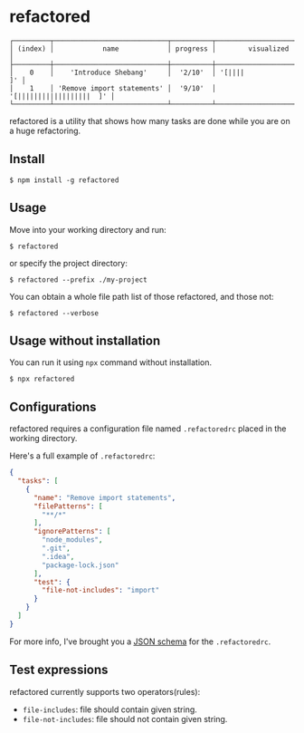 # refactored

```
┌─────────┬────────────────────────────┬──────────┬──────────────────────────┐
│ (index) │            name            │ progress │        visualized        │
├─────────┼────────────────────────────┼──────────┼──────────────────────────┤
│    0    │    'Introduce Shebang'     │  '2/10'  │ '[||||                ]' │
│    1    │ 'Remove import statements' │  '9/10'  │ '[||||||||||||||||||  ]' │
└─────────┴────────────────────────────┴──────────┴──────────────────────────┘
```

refactored is a utility that shows how many tasks are done while you are on a huge refactoring.

## Install

```shell
$ npm install -g refactored
```

## Usage

Move into your working directory and run:

```shell
$ refactored
```

or specify the project directory:

```shell
$ refactored --prefix ./my-project
```

You can obtain a whole file path list of those refactored, and those not:

```shell
$ refactored --verbose
```

## Usage without installation

You can run it using `npx` command without installation.

```shell
$ npx refactored
```

## Configurations

refactored requires a configuration file named `.refactoredrc` placed in the working directory.

Here's a full example of `.refactoredrc`:

```json
{
  "tasks": [
    {
      "name": "Remove import statements",
      "filePatterns": [
        "**/*"
      ],
      "ignorePatterns": [
        "node_modules",
        ".git",
        ".idea",
        "package-lock.json"
      ],
      "test": {
        "file-not-includes": "import"
      }
    }
  ]
}
```

For more info, I've brought you a [JSON schema](./refactoredrc.schema.json) for the `.refactoredrc`.


## Test expressions

refactored currently supports two operators(rules):

- `file-includes`: file should contain given string.
- `file-not-includes`: file should not contain given string.
